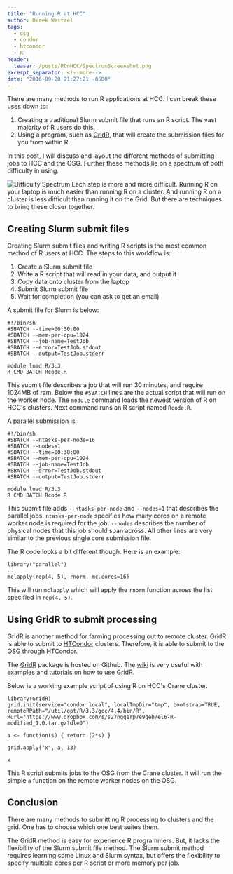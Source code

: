 ```yaml
---
title: "Running R at HCC"
author: Derek Weitzel
tags:
  - osg
  - condor
  - htcondor
  - R
header:
  teaser: /posts/ROnHCC/SpectrumScreenshot.png
excerpt_separator: <!--more-->
date: "2016-09-20 21:27:21 -0500"
---
```



There are many methods to run R applications at HCC.  I can break these uses down to:

1. Creating a traditional Slurm submit file that runs an R script.  The vast majority of R users do this.
2. Using a program, such as [GridR](https://osg-bosco.github.io/GridR/), that will create the submission files for you from within R.

In this post, I will discuss and layout the different methods of submitting jobs to HCC and the OSG.  Further these methods lie on a spectrum of both difficulty in using.

![Difficulty Spectrum](/posts/ROnHCC/SpectrumScreenshot.png "Difficult Spectrum")
Each step is more and more difficult.  Running R on your laptop is much easier than running R on a cluster.  And running R on a cluster is less difficult than running it on the Grid.  But there are techniques to bring these closer together.

<!--more-->

## Creating Slurm submit files
Creating Slurm submit files and writing R scripts is the most common method of R users at HCC.  The steps to this workflow is:

1. Create a Slurm submit file
2. Write a R script that will read in your data, and output it
3. Copy data onto cluster from the laptop
4. Submit Slurm submit file
5. Wait for completion (you can ask to get an email)

A submit file for Slurm is below:
```
#!/bin/sh
#SBATCH --time=00:30:00
#SBATCH --mem-per-cpu=1024
#SBATCH --job-name=TestJob
#SBATCH --error=TestJob.stdout
#SBATCH --output=TestJob.stderr
 
module load R/3.3
R CMD BATCH Rcode.R
```

This submit file describes a job that will run 30 minutes, and require 1024MB of ram.  Below the `#SBATCH` lines are the actual script that will run on the worker node.  The `module` command loads the newest version of R on HCC's clusters.  Next command runs an R script named `Rcode.R`.

A parallel submission is:

```
#!/bin/sh
#SBATCH --ntasks-per-node=16
#SBATCH --nodes=1
#SBATCH --time=00:30:00
#SBATCH --mem-per-cpu=1024
#SBATCH --job-name=TestJob
#SBATCH --error=TestJob.stdout
#SBATCH --output=TestJob.stderr
 
module load R/3.3
R CMD BATCH Rcode.R
```

This submit file adds `--ntasks-per-node` and `--nodes=1` that describes the parallel jobs.  `ntasks-per-node` specifies how many cores on a remote worker node is required for the job.  `--nodes` describes the number of physical nodes that this job should span across.  All other lines are very similar to the previous single core submission file.

The R code looks a bit different though.  Here is an example:

```
library("parallel")
...
mclapply(rep(4, 5), rnorm, mc.cores=16)
```

This will run `mclapply` which will apply the `rnorm` function across the list specified in `rep(4, 5)`.  


## Using GridR to submit processing

GridR is another method for farming processing out to remote cluster.  GridR is able to submit to [HTCondor](https://research.cs.wisc.edu/htcondor/) clusters.   Therefore, it is able to submit to the OSG through HTCondor.

The [GridR](https://osg-bosco.github.io/GridR/) package is hosted on Github.  The [wiki](https://github.com/osg-bosco/GridR/wiki) is very useful with examples and tutorials on how to use GridR.

Below is a working example script of using R on HCC's Crane cluster.

```
library(GridR)
grid.init(service="condor.local", localTmpDir="tmp", bootstrap=TRUE, remoteRPath="/util/opt/R/3.3/gcc/4.4/bin/R", Rurl="https://www.dropbox.com/s/s27ngq1rp7e9qeb/el6-R-modified_1.0.tar.gz?dl=0")

a <- function(s) { return (2*s) }

grid.apply("x", a, 13)

x
```

This R script submits jobs to the OSG from the Crane cluster.  It will run the simple `a` function on the remote worker nodes on the OSG.

## Conclusion

There are many methods to submitting R processing to clusters and the grid.  One has to choose which one best suites them.

The GridR method is easy for experience R programmers.  But, it lacks the flexibility of the Slurm submit file method.  The Slurm submit method requires learning some Linux and Slurm syntax, but offers the flexibility to specify multiple cores per R script or more memory per job.



